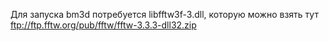 Для запуска bm3d потребуется libfftw3f-3.dll, которую можно взять тут ftp://ftp.fftw.org/pub/fftw/fftw-3.3.3-dll32.zip